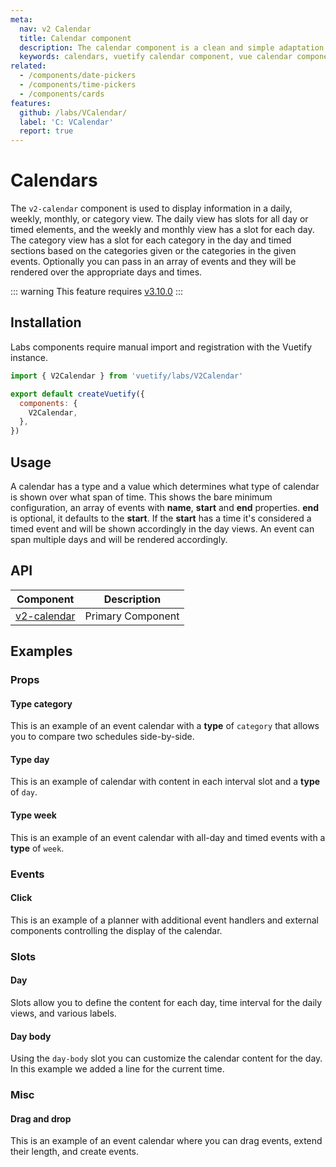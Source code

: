 ```yaml
---
meta:
  nav: v2 Calendar
  title: Calendar component
  description: The calendar component is a clean and simple adaptation to the popular Google Calendar application.
  keywords: calendars, vuetify calendar component, vue calendar component
related:
  - /components/date-pickers
  - /components/time-pickers
  - /components/cards
features:
  github: /labs/VCalendar/
  label: 'C: VCalendar'
  report: true
---
```


# Calendars

The `v2-calendar` component is used to display information in a daily, weekly, monthly, or category view. The daily view has slots for all day or timed elements, and the weekly and monthly view has a slot for each day. The category view has a slot for each category in the day and timed sections based on the categories given or the categories in the given events. Optionally you can pass in an array of events and they will be rendered over the appropriate days and times.

<PageFeatures />

::: warning
This feature requires [v3.10.0](/getting-started/release-notes/?version=v3.4.9)
:::

## Installation

Labs components require manual import and registration with the Vuetify instance.

```js { resource="src/plugins/vuetify.js" }
import { V2Calendar } from 'vuetify/labs/V2Calendar'

export default createVuetify({
  components: {
    V2Calendar,
  },
})
```

## Usage

A calendar has a type and a value which determines what type of calendar is shown over what span of time. This shows the bare minimum configuration, an array of events with **name**, **start** and **end** properties. **end** is optional, it defaults to the **start**. If the **start** has a time it's considered a timed event and will be shown accordingly in the day views. An event can span multiple days and will be rendered accordingly.

<ExamplesExample file="v-2-calendar/usage" />

<PromotedEntry />

## API

| Component                         | Description |
|-----------------------------------| - |
| [v2-calendar](/api/v-2-calendar/) | Primary Component |

<ApiInline hide-links />

## Examples

### Props

#### Type category

This is an example of an event calendar with a **type** of `category` that allows you to compare two schedules side-by-side.

<ExamplesExample file="v-2-calendar/prop-type-category" />

#### Type day

This is an example of calendar with content in each interval slot and a **type** of `day`.

<ExamplesExample file="v-2-calendar/prop-type-day" />

#### Type week

This is an example of an event calendar with all-day and timed events with a **type** of `week`.

<ExamplesExample file="v-2-calendar/prop-type-week" />

### Events

#### Click

This is an example of a planner with additional event handlers and external components controlling the display of the calendar.

<ExamplesExample file="v-2-calendar/event-click" />

### Slots

#### Day

Slots allow you to define the content for each day, time interval for the daily views, and various labels.

<ExamplesExample file="v-2-calendar/slot-day" />

#### Day body

Using the `day-body` slot you can customize the calendar content for the day. In this example we added a line for the current time.

<ExamplesExample file="v-2-calendar/slot-day-body" />

### Misc

#### Drag and drop

This is an example of an event calendar where you can drag events, extend their length, and create events.

<ExamplesExample file="v-2-calendar/misc-drag-and-drop" />

<backmatter />
